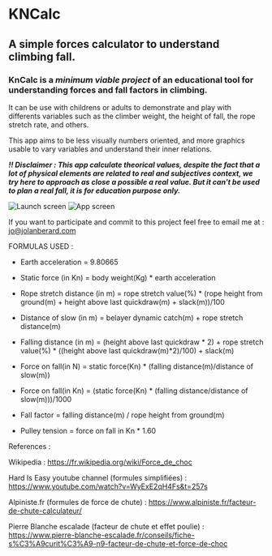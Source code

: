 # KNCalc

## A simple forces calculator to understand climbing fall.

### KnCalc is a ***minimum viable project*** of an educational tool for understanding forces and fall factors in climbing.
It can be use with childrens or adults to demonstrate and play with differents variables such as the climber weight, the height of fall, the rope stretch rate, and others.

This app aims to be less visually numbers oriented, and more graphics usable to vary variables and understand their inner relations.

***!! Disclaimer : This app calculate theorical values, despite the fact that a lot of physical elements are related to real and subjectives context, we try
here to approach as close a possible a real value. But it can't be used to plan a real fall, it is for education purpose only.***

![Launch screen](https://zupimages.net/up/22/47/vcen.png)
![App screen](https://zupimages.net/up/22/47/77vr.png)

If you want to participate and commit to this project feel free to email me at : jo@jolanberard.com


FORMULAS USED :

- Earth acceleration = 9.80665

- Static force (in Kn) = body weight(Kg) * earth acceleration

- Rope stretch distance (in m) = rope stretch value(%) * (rope height from ground(m) + height above last quickdraw(m) + slack(m))/100

- Distance of slow (in m) = belayer dynamic catch(m) + rope stretch distance(m)

- Falling distance (in m) = (height above last quickdraw * 2) + rope stretch value(%) * ((height above last quickdraw(m)*2)/100) + slack(m)

- Force on fall(in N) = static force(Kn) * (falling distance(m)/distance of slow(m))

- Force on fall(in Kn) = (static force(Kn) * (falling distance/distance of slow(m)))/1000

- Fall factor = falling distance(m) / rope height from ground(m)

- Pulley tension = force on fall in Kn * 1.60

References :

Wikipedia :
https://fr.wikipedia.org/wiki/Force_de_choc

Hard Is Easy youtube channel (formules simplifiées) :
https://www.youtube.com/watch?v=WyExE2qH4Fs&t=257s

Alpiniste.fr (formules de force de chute) :
https://www.alpiniste.fr/facteur-de-chute-calculateur/

Pierre Blanche escalade (facteur de chute et effet poulie) :
https://www.pierre-blanche-escalade.fr/conseils/fiche-s%C3%A9curit%C3%A9-n9-facteur-de-chute-et-force-de-choc
